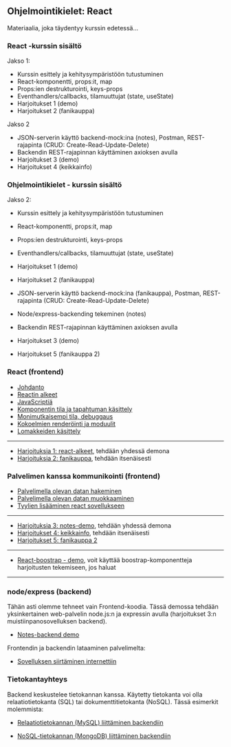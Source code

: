 ## Ohjelmointikielet: React

Materiaalia, joka täydentyy kurssin edetessä...

### React -kurssin sisältö

Jakso 1:
- Kurssin esittely ja kehitysympäristöön tutustuminen
- React-komponentti, props:it, map
- Props:ien destrukturointi, keys-props
- Eventhandlers/callbacks, tilamuuttujat (state, useState)
- Harjoitukset 1 (demo)
- Harjoitukset 2 (fanikauppa)

Jakso 2
- JSON-serverin käyttö backend-mock:ina (notes), Postman, REST-rajapinta (CRUD: Create-Read-Update-Delete)
- Backendin REST-rajapinnan käyttäminen axioksen avulla
- Harjoitukset 3 (demo)
- Harjoitukset 4 (keikkainfo)

### Ohjelmointikielet - kurssin sisältö

Jakso 2:
- Kurssin esittely ja kehitysympäristöön tutustuminen
- React-komponentti, props:it, map
- Props:ien destrukturointi, keys-props
- Eventhandlers/callbacks, tilamuuttujat (state, useState)
- Harjoitukset 1 (demo)
- Harjoitukset 2 (fanikauppa)

- JSON-serverin käyttö backend-mock:ina (fanikauppa), Postman, REST-rajapinta (CRUD: Create-Read-Update-Delete)
- Node/express-backending tekeminen (notes)
- Backendin REST-rajapinnan käyttäminen axioksen avulla
- Harjoitukset 3 (demo)
- Harjoitukset 5 (fanikauppa 2)

### React (frontend)

- [Johdanto](../react/johdanto.html)
- [Reactin alkeet](https://fullstackopen.com/osa1/reactin_alkeet)
- [JavaScriptiä](https://fullstackopen.com/osa1/javascriptia)
- [Komponentin tila ja tapahtuman käsittely](https://fullstackopen.com/osa1/komponentin_tila_ja_tapahtumankasittely)
- [Monimutkaisempi tila, debuggaus](https://fullstackopen.com/osa1/monimutkaisempi_tila_reactin_debuggaus)
- [Kokoelmien renderöinti ja moduulit](https://fullstackopen.com/osa2/kokoelmien_renderointi_ja_moduulit)
- [Lomakkeiden käsittely](https://fullstackopen.com/osa2/lomakkeiden_kasittely)

---

- [Harjoituksia 1: react-alkeet](./harjoitukset1.html), tehdään yhdessä demona
- [Harjoituksia 2: fanikauppa](./harjoitukset2.html), tehdään itsenäisesti

### Palvelimen kanssa kommunikointi (frontend)

- [Palvelimella olevan datan hakeminen](https://fullstackopen.com/osa2/palvelimella_olevan_datan_hakeminen)
- [Palvelimella olevan datan muokkaaminen](https://fullstackopen.com/osa2/palvelimella_olevan_datan_muokkaaminen)
- [Tyylien lisääminen react sovellukseen](https://fullstackopen.com/osa2/tyylien_lisaaminen_react_sovellukseen)

---

- [Harjoituksia 3: notes-demo](./harjoitukset3.html), tehdään yhdessä demona
- [Harjoitukset 4: keikkainfo](./harjoitukset4.html), tehdään itsenäisesti
- [Harjoitukset 5: fanikauppa 2](./harjoitukset5.html)

---

- [React-boostrap - demo](./react-bootstrap.html), voit käyttää boostrap-komponentteja harjoitusten tekemiseen, jos haluat

---

### node/express (backend)

Tähän asti olemme tehneet vain Frontend-koodia. Tässä demossa tehdään yksinkertainen web-palvelin node.js:n ja expressin avulla (harjoitukset 3:n muistiinpanosovelluksen backend).

- [Notes-backend demo](https://fullstackopen.com/osa3/node_js_ja_express)

Frontendin ja backendin lataaminen palvelimelta:

- [Sovelluksen siirtäminen internettiin](https://fullstackopen.com/osa3/sovellus_internetiin)

### Tietokantayhteys

Backend keskustelee tietokannan kanssa. Käytetty tietokanta voi olla relaatiotietokanta (SQL) tai dokumenttitietokanta (NoSQL). Tässä esimerkit molemmista:

- [Relaatiotietokannan (MySQL) liittäminen backendiin](tulossa)

- [NoSQL-tietokannan (MongoDB) liittäminen backendiin](https://fullstackopen.com/osa3/tietojen_tallettaminen_mongo_db_tietokantaan#frontendin-ja-backendin-yhteistoiminnallisuuden-varmistaminen)